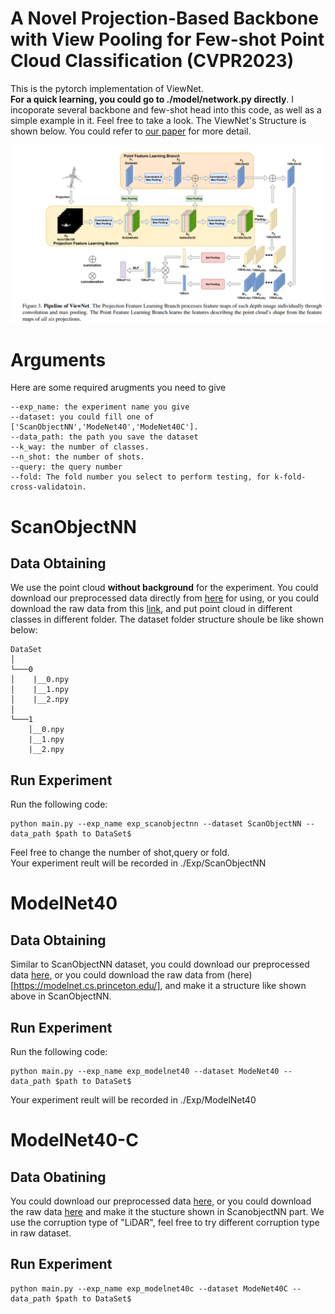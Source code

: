 # A Novel Projection-Based Backbone with View Pooling for Few-shot Point Cloud Classification (CVPR2023)
This is the pytorch implementation of ViewNet.  
**For a quick learning, you could go to ./model/network.py directly**. I incoporate several backbone and few-shot head into this code, as well as a simple example in it. Feel free to take a look. The ViewNet's Structure is shown below. You could refer to [our paper](https://openaccess.thecvf.com/content/CVPR2023/papers/Chen_ViewNet_A_Novel_Projection-Based_Backbone_With_View_Pooling_for_Few-Shot_CVPR_2023_paper.pdf) for more detail.

![Alt text](https://github.com/jiajingchen113322/ViewNet/blob/master/Img/ViewNet.PNG)


# Arguments
Here are some required arugments you need to give  
```
--exp_name: the experiment name you give  
--dataset: you could fill one of ['ScanObjectNN','ModeNet40','ModeNet40C'].  
--data_path: the path you save the dataset  
--k_way: the number of classes.  
--n_shot: the number of shots.  
--query: the query number  
--fold: The fold number you select to perform testing, for k-fold-cross-validatoin.
```



# ScanObjectNN
## Data Obtaining
We use the point cloud **without background** for the experiment. You could download our preprocessed data directly from [here](https://drive.google.com/file/d/1xzh7a__wHvg6lUAWi-Hbanyt4XHPtw0Y/view?usp=sharing) for using, or you could download the raw data from this [link](https://hkust-vgd.github.io/scanobjectnn/), and put point cloud in different classes in different folder. The dataset folder structure shoule be like shown below:

```
DataSet  
│
└───0
│    |__0.npy
│    |__1.npy
│    |__2.npy
│   
└───1
    │__0.npy
    |__1.npy
    |__2.npy
```

## Run Experiment
Run the following code:
```
python main.py --exp_name exp_scanobjectnn --dataset ScanObjectNN --data_path $path to DataSet$
```
Feel free to change the number of shot,query or fold.  
Your experiment reult will be recorded in ./Exp/ScanObjectNN

# ModelNet40
## Data Obtaining
Similar to ScanObjectNN dataset, you could download our preprocessed data [here](https://drive.google.com/file/d/10faoJ5rRT96Nhdqo9tGD3q7Vg_ZZ2apZ/view?usp=sharing), or you could download the raw data from (here)[https://modelnet.cs.princeton.edu/], and make it a structure like shown above in ScanObjectNN.

## Run Experiment
Run the following code:
```
python main.py --exp_name exp_modelnet40 --dataset ModeNet40 --data_path $path to DataSet$
```
Your experiment reult will be recorded in ./Exp/ModelNet40

# ModelNet40-C
## Data Obatining
You could download our preprocessed data [here](https://drive.google.com/file/d/1EFbGbtmORogjbbQ22giChio3i_G5Oahk/view?usp=sharing), or you could download the raw data [here](https://github.com/jiachens/ModelNet40-C) and make it the stucture shown in ScanobjectNN part. We use the corruption type of "LiDAR", feel free to try different corruption type in raw dataset.
## Run Experiment
```
python main.py --exp_name exp_modelnet40c --dataset ModeNet40C --data_path $path to DataSet$  
```
